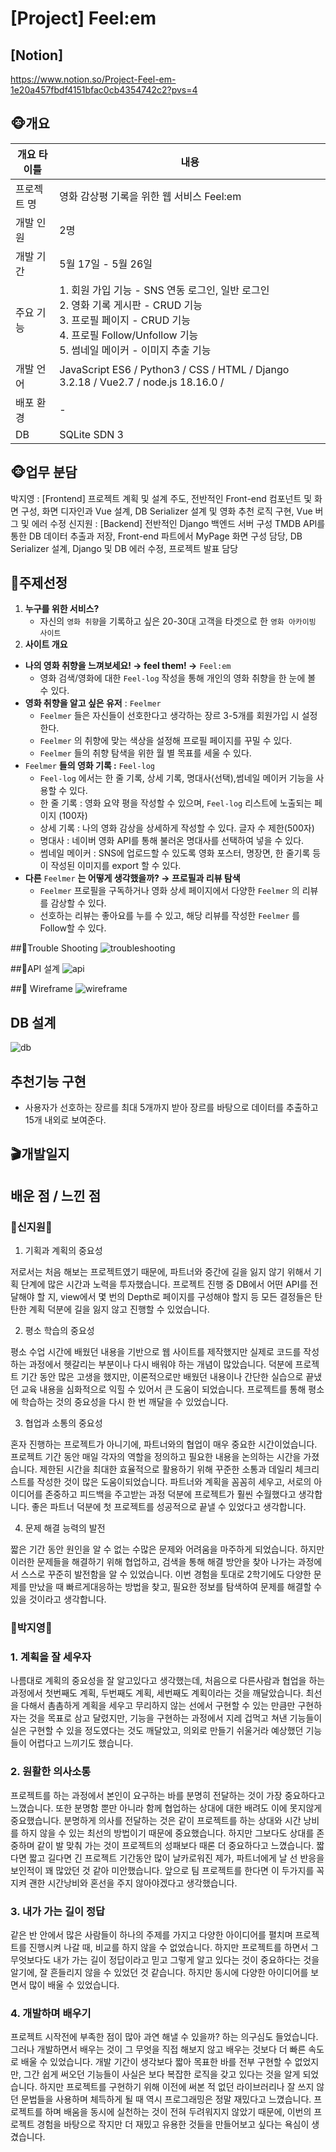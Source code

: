 # [Project] Feel:em

## [Notion]
https://www.notion.so/Project-Feel-em-1e20a457fbdf4151bfac0cb4354742c2?pvs=4
## 🐵개요
| 개요 타이틀 | 내용 |
| --- | --- |
| 프로젝트 명 | 영화 감상평 기록을 위한 웹 서비스 Feel:em |
| 개발 인원 | 2명 |
| 개발 기간  | 5월 17일 - 5월 26일 |
| 주요 기능  | 1. 회원 가입 기능 - SNS 연동 로그인, 일반 로그인 <br> 2. 영화 기록 게시판 - CRUD 기능 <br> 3. 프로필 페이지 - CRUD 기능 <br> 4. 프로필 Follow/Unfollow 기능 <br> 5. 썸네일 메이커 - 이미지 추출 기능  |
| 개발 언어 | JavaScript ES6 / Python3 / CSS / HTML / Django 3.2.18 / Vue2.7 / node.js 18.16.0 /  |
| 배포 환경 | -  |
| DB | SQLite SDN 3 |

## 🐵업무 분담
박지영 : [Frontend] 프로젝트 계획 및 설계 주도, 전반적인 Front-end 컴포넌트 및 화면 구성, 화면 디자인과 Vue 설계, DB Serializer 설계 및 영화 추천 로직 구현, Vue 버그 및 에러 수정 
신지원 : [Backend] 전반적인 Django 백엔드 서버 구성 TMDB API를 통한 DB 데이터 추출과 저장, Front-end 파트에서 MyPage 화면 구성 담당,  DB Serializer 설계, Django 및 DB 에러 수정, 프로젝트 발표 담당

## 🙊주제선정 
1. **누구를 위한 서비스?**
    - 자신의 `영화 취향`을 기록하고 싶은 20-30대 고객을 타겟으로 한 `영화 아카이빙 사이트`
2. **사이트 개요**
- **나의 영화 취향을 느껴보세요! → feel them! →** `Feel:em`
    - 영화 검색/영화에 대한 `Feel-log` 작성을 통해 개인의 영화 취향을 한 눈에 볼 수 있다.
- **영화 취향을 알고 싶은 유저**  : `Feelmer`
    - `Feelmer` 들은 자신들이 선호한다고 생각하는 장르 3-5개를 회원가입 시 설정한다.
    - `Feelmer` 의 취향에 맞는 색상을 설정해 프로필 페이지를 꾸밀 수 있다.
    - `Feelmer` 들의 취향 탐색을 위한 월 별 목표를 세울 수 있다.
- `Feelmer` **들의 영화 기록 :** `Feel-log`
    - `Feel-log` 에서는 한 줄 기록, 상세 기록, 명대사(선택),썸네일 메이커 기능을 사용할 수 있다.
    - 한 줄 기록 : 영화 요약 평을 작성할 수 있으며, `Feel-log` 리스트에 노출되는 페이지 
    (100자)
    - 상세 기록 : 나의 영화 감상을 상세하게 작성할 수 있다. 글자 수 제한(500자)
    - 명대사 : 네이버 영화 API를 통해 불러온 명대사를 선택하여 넣을 수 있다.
    - 썸네일 메이커 : SNS에 업로드할 수 있도록 영화 포스터, 명장면, 한 줄기록 등이 작성된 이미지를 export 할 수 있다.
- **다른** `Feelmer` **는 어떻게 생각했을까? →  프로필과 리뷰 탐색**
    - `Feelmer` 프로필을 구독하거나 영화 상세 페이지에서 다양한 `Feelmer` 의 리뷰를 감상할 수 있다.
    - 선호하는 리뷰는 좋아요를 누를 수 있고, 해당 리뷰를 작성한 `Feelmer` 를 Follow할 수 있다.

##🙉Trouble Shooting
![troubleshooting](/img/troubleshooting.png)

##🙈API 설계
![api](img/api.png)

##🙉 Wireframe
![wireframe](/img/wireframe.png)

## DB 설계
![db](img/db.png)

## 추천기능 구현
- 사용자가 선호하는 장르를 최대 5개까지 받아 장르를 바탕으로 데이터를 추출하고 15개 내외로 보여준다.  


## 🎬개발일지

## 배운 점 / 느낀 점

### 🌲신지원🌲

1. 기획과 계획의 중요성

저로서는 처음 해보는 프로젝트였기 때문에, 파트너와 중간에 길을 잃지 않기 위해서 기획 단계에 많은 시간과 노력을 투자했습니다. 프로젝트 진행 중 DB에서 어떤 API를 전달해야 할 지, view에서 몇 번의 Depth로 페이지를 구성해야 할지 등 모든 결정들은 탄탄한 계획 덕분에 길을 잃지 않고 진행할 수 있었습니다. 

2. 평소 학습의 중요성

평소 수업 시간에 배웠던 내용을 기반으로 웹 사이트를 제작했지만 실제로 코드를 작성하는 과정에서 헷갈리는 부분이나 다시 배워야 하는 개념이 많았습니다. 덕분에 프로젝트 기간 동안 많은 고생을 했지만, 이론적으로만 배웠던 내용이나 간단한 실습으로 끝냈던 교육 내용을 심화적으로 익힐 수 있어서 큰 도움이 되었습니다. 프로젝트를 통해 평소에 학습하는 것의 중요성을 다시 한 번 깨달을 수 있었습니다.

3. 협업과 소통의 중요성

혼자 진행하는 프로젝트가 아니기에, 파트너와의 협업이 매우 중요한 시간이었습니다. 프로젝트 기간 동안 매일 각자의 역할을 정의하고 필요한 내용을 논의하는 시간을 가졌습니다. 제한된 시간을 최대한 효율적으로 활용하기 위해 꾸준한 소통과 데일리 체크리스트를  작성한 것이 많은 도움이되었습니다. 파트너와 계획을 꼼꼼히 세우고, 서로의 아이디어를 존중하고 피드백을 주고받는 과정 덕분에 프로젝트가 훨씬 수월했다고 생각합니다. 좋은 파트너 덕분에 첫 프로젝트를 성공적으로 끝낼 수 있었다고 생각합니다. 

4. 문제 해결 능력의 발전

짧은 기간 동안 원인을 알 수 없는 수많은 문제와 어려움을 마주하게 되었습니다. 하지만 이러한 문제들을 해결하기 위해 협업하고, 검색을 통해 해결 방안을 찾아 나가는 과정에서 스스로 꾸준히 발전함을 알 수 있었습니다. 이번 경험을 토대로 2학기에도 다양한 문제를 만났을 때 빠르게대응하는 방법을 찾고, 필요한 정보를 탐색하여 문제를 해결할 수 있을 것이라고 생각합니다. 

  
### 🌳박지영🌳
### 1. 계획을 잘 세우자
나름대로 계획의 중요성을 잘 알고있다고 생각했는데, 처음으로 다른사람과 협업을 하는 과정에서 첫번째도 계획, 두번째도 계획, 세번째도 계획이라는 것을 깨달았습니다. 최선을 다해서 촘촘하게 계획을 세우고 무리하지 않는 선에서 구현할 수 있는 만큼만 구현하자는 것을 목표로 삼고 달렸지만, 기능을 구현하는 과정에서 지레 겁먹고 쳐낸 기능들이 실은 구현할 수 있을 정도였다는 것도 깨달았고, 의외로 만들기 쉬울거라 예상했던 기능들이 어렵다고 느끼기도 했습니다. 

### 2. 원활한 의사소통
프로젝트를 하는 과정에서 본인이 요구하는 바를 분명히 전달하는 것이 가장 중요하다고 느꼈습니다. 또한 분명함 뿐만 아니라 함께 협업하는 상대에 대한 배려도 이에 못지않게 중요했습니다. 분명하게 의사를 전달하는 것은 같이 프로젝트를 하는 상대와 시간 낭비를 하지 않을 수 있는 최선의 방법이기 때문에 중요했습니다. 하지만 그보다도 상대를 존중하며 같이 발 맞춰 가는 것이 프로젝트의 성패보다 때론 더 중요하다고 느꼈습니다. 짧다면 짧고 길다면 긴 프로젝트 기간동안 많이 날카로워진 제가, 파트너에게 날 선 반응을 보인적이 꽤 많았던 것 같아 미안했습니다. 앞으로 팀 프로젝트를 한다면 이 두가지를 꼭 지켜 괜한 시간낭비와 혼선을 주지 않아야겠다고 생각했습니다.

### 3. 내가 가는 길이 정답
같은 반 안에서 많은 사람들이 하나의 주제를 가지고 다양한 아이디어를 펼치며 프로젝트를 진행시켜 나갈 때, 비교를 하지 않을 수 없었습니다. 하지만 프로젝트를 하면서 그 무엇보다도 내가 가는 길이 정답이라고 믿고 그렇게 알고 있다는 것이 중요하다는 것을 알기에, 잘 흔들리지 않을 수 있었던 것 같습니다. 하지만 동시에 다양한 아이디어를 보면서 많이 배울 수 있었습니다. 

### 4. 개발하며 배우기
프로젝트 시작전에 부족한 점이 많아 과연 해낼 수 있을까? 하는 의구심도 들었습니다. 그러나 개발하면서 배우는 것이 그 무엇을 직접 해보지 않고 배우는 것보다 더 빠른 속도로 배울 수 있었습니다. 개발 기간이 생각보다 짧아 목표한 바를 전부 구현할 수 없었지만, 그간 쉽게 써오던 기능들이 사실은 보다 복잡한 로직을 갖고 있다는 것을 알게 되었습니다. 하지만 프로젝트를 구현하기 위해 이전에 써본 적 없던 라이브러리나 잘 쓰지 않던 문법들을 사용하며 체득하게 될 때 역시 프로그래밍은 정말 재밌다고 느꼈습니다. 프로젝트를 하며 배움을 동시에 실천하는 것이 전혀 두려워지지 않았기 때문에, 이번의 프로젝트 경험을 바탕으로 작지만 더 재밌고 유용한 것들을 만들어보고 싶다는 욕심이 생겼습니다.
